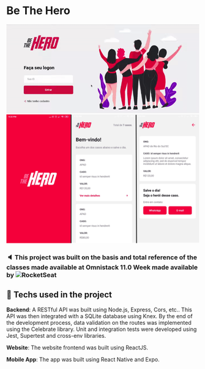 # Be The Hero

![web gif](/screenshots/web.gif)
![mobile screenshots](/screenshots/beTheHeroScreenshots.png)

### :speaker: This project was built on the basis and total reference of the classes made available at Omnistack 11.0 Week made available by ![RocketSeat](https://rocketseat.com.br/)

## :straight_ruler: Techs used in the project

**Backend**: A RESTful API was built using Node.js, Express, Cors, etc.. This API was then integrated with a SQLite database using Knex. By the end of the development process, data validation on the routes was implemented using the Celebrate library. Unit and integration tests were developed using Jest, Supertest and cross-env libraries.

**Website**: The website frontend was built using ReactJS.

**Mobile App**: The app was built using React Native and Expo.

